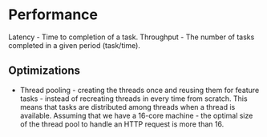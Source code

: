 # Performance

Latency - Time to completion of a task.
Throughput - The number of tasks completed in a given period (task/time).

## Optimizations

* Thread pooling - creating the threads once and reusing them for feature tasks - instead of recreating threads in every
  time from scratch. This means that tasks are distributed among threads when a thread is available. Assuming that we
  have a 16-core machine - the optimal size of the thread pool to handle an HTTP request is more than 16.
